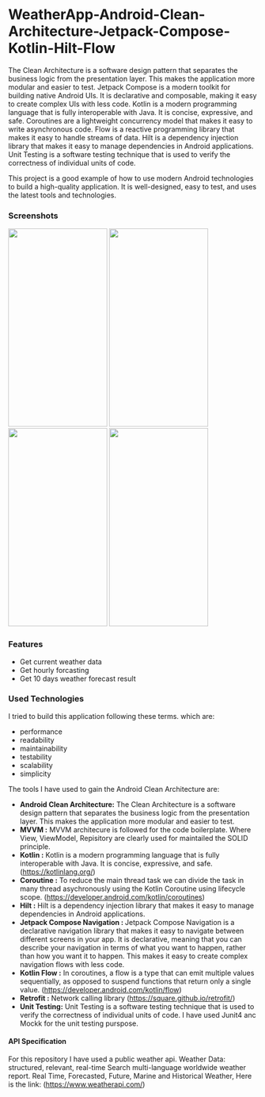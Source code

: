 # WeatherApp-Android-Clean-Architecture-Jetpack-Compose-Kotlin-Hilt-Flow

The Clean Architecture is a software design pattern that separates the business logic from the presentation layer. This makes the application more modular and easier to test. Jetpack Compose is a modern toolkit for building native Android UIs. It is declarative and composable, making it easy to create complex UIs with less code. Kotlin is a modern programming language that is fully interoperable with Java. It is concise, expressive, and safe. Coroutines are a lightweight concurrency model that makes it easy to write asynchronous code. Flow is a reactive programming library that makes it easy to handle streams of data. Hilt is a dependency injection library that makes it easy to manage dependencies in Android applications. Unit Testing is a software testing technique that is used to verify the correctness of individual units of code.

This project is a good example of how to use modern Android technologies to build a high-quality application. It is well-designed, easy to test, and uses the latest tools and technologies.

### Screenshots

<img src="https://user-images.githubusercontent.com/11981999/230939471-a1da5444-ea34-4663-b396-1b7294c810b5.png" width="200" height="400">  <img src="https://user-images.githubusercontent.com/11981999/230939486-43d06415-90bc-4b96-9294-31be6b14aa3e.png" width="200" height="400">  <img src="https://user-images.githubusercontent.com/11981999/230939490-ff1d1772-8495-4e73-bbf0-0ba0b7985421.png" width="200" height="400">  <img src="https://user-images.githubusercontent.com/11981999/230939504-e8a81e28-082f-4fd6-857f-3097e3aea424.png" width="200" height="400">

### Features
- Get current weather data
- Get hourly forcasting
- Get 10 days weather forecast result


### Used Technologies

I tried to build this application following these terms. which are:

- performance
- readability
- maintainability
- testability
- scalability
- simplicity

The tools I have used to gain the Android Clean Architecture are:

- <b> Android Clean Architecture:</b> The Clean Architecture is a software design pattern that separates the business logic from the presentation layer. This makes the application more modular and easier to test.
- <b> MVVM :</b>  MVVM architecure is followed for the code boilerplate. Where View, ViewModel, Repisitory are clearly used for maintailed the SOLID principle. 
- <b> Kotlin :</b> Kotlin is a modern programming language that is fully interoperable with Java. It is concise, expressive, and safe.  (https://kotlinlang.org/)
- <b> Coroutine :</b> To reduce the main thread task we can divide the task in many thread asychronously using the Kotlin Coroutine using lifecycle scope. (https://developer.android.com/kotlin/coroutines)
- <b> Hilt :</b> Hilt is a dependency injection library that makes it easy to manage dependencies in Android applications.
- <b> Jetpack Compose Navigation : </b> Jetpack Compose Navigation is a declarative navigation library that makes it easy to navigate between different screens in your app. It is declarative, meaning that you can describe your navigation in terms of what you want to happen, rather than how you want it to happen. This makes it easy to create complex navigation flows with less code.
- <b> Kotlin Flow :</b> In coroutines, a flow is a type that can emit multiple values sequentially, as opposed to suspend functions that return only a single value. (https://developer.android.com/kotlin/flow)
- <b> Retrofit :</b> Network calling library (https://square.github.io/retrofit/)
- <b> Unit Testing:</b> Unit Testing is a software testing technique that is used to verify the correctness of individual units of code. I have used Junit4 anc Mockk for the unit testing purspose.



#### API Specification
For this repository I have used a public weather api. Weather Data: structured, relevant, real-time Search multi-language worldwide weather report. Real Time, Forecasted, Future, Marine and Historical Weather, Here is the link: (https://www.weatherapi.com/)

